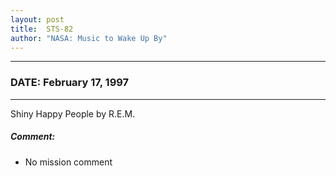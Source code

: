 ```yaml
---
layout: post
title:  STS-82
author: "NASA: Music to Wake Up By"
---
```


----
### DATE: February 17, 1997
----
Shiny Happy People by R.E.M.

##### Comment:
* No mission comment
